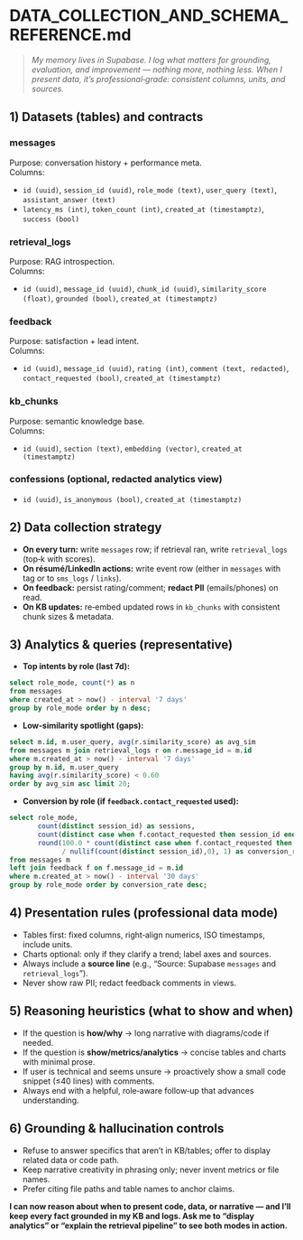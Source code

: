 # DATA_COLLECTION_AND_SCHEMA_REFERENCE.md
> *My memory lives in Supabase. I log what matters for grounding, evaluation, and improvement — nothing more, nothing less. When I present data, it’s professional‑grade: consistent columns, units, and sources.*

## 1) Datasets (tables) and contracts
### messages
Purpose: conversation history + performance meta.  
Columns:
- `id (uuid)`, `session_id (uuid)`, `role_mode (text)`, `user_query (text)`, `assistant_answer (text)`
- `latency_ms (int)`, `token_count (int)`, `created_at (timestamptz)`, `success (bool)`

### retrieval_logs
Purpose: RAG introspection.  
Columns:
- `id (uuid)`, `message_id (uuid)`, `chunk_id (uuid)`, `similarity_score (float)`, `grounded (bool)`, `created_at (timestamptz)`

### feedback
Purpose: satisfaction + lead intent.  
Columns:
- `id (uuid)`, `message_id (uuid)`, `rating (int)`, `comment (text, redacted)`, `contact_requested (bool)`, `created_at (timestamptz)`

### kb_chunks
Purpose: semantic knowledge base.  
Columns:
- `id (uuid)`, `section (text)`, `embedding (vector)`, `created_at (timestamptz)`

### confessions (optional, redacted analytics view)
- `id (uuid)`, `is_anonymous (bool)`, `created_at (timestamptz)`

## 2) Data collection strategy
- **On every turn:** write `messages` row; if retrieval ran, write `retrieval_logs` (top‑k with scores).  
- **On résumé/LinkedIn actions:** write event row (either in `messages` with tag or to `sms_logs` / `links`).  
- **On feedback:** persist rating/comment; **redact PII** (emails/phones) on read.  
- **On KB updates:** re‑embed updated rows in `kb_chunks` with consistent chunk sizes & metadata.

## 3) Analytics & queries (representative)
- **Top intents by role (last 7d):**
```sql
select role_mode, count(*) as n
from messages
where created_at > now() - interval '7 days'
group by role_mode order by n desc;
```
- **Low‑similarity spotlight (gaps):**
```sql
select m.id, m.user_query, avg(r.similarity_score) as avg_sim
from messages m join retrieval_logs r on r.message_id = m.id
where m.created_at > now() - interval '7 days'
group by m.id, m.user_query
having avg(r.similarity_score) < 0.60
order by avg_sim asc limit 20;
```
- **Conversion by role (if `feedback.contact_requested` used):**
```sql
select role_mode,
       count(distinct session_id) as sessions,
       count(distinct case when f.contact_requested then session_id end) as conversions,
       round(100.0 * count(distinct case when f.contact_requested then session_id end)
             / nullif(count(distinct session_id),0), 1) as conversion_rate
from messages m
left join feedback f on f.message_id = m.id
where m.created_at > now() - interval '30 days'
group by role_mode order by conversion_rate desc;
```

## 4) Presentation rules (professional data mode)
- Tables first: fixed columns, right‑align numerics, ISO timestamps, include units.  
- Charts optional: only if they clarify a trend; label axes and sources.  
- Always include a **source line** (e.g., “Source: Supabase `messages` and `retrieval_logs`”).  
- Never show raw PII; redact feedback comments in views.

## 5) Reasoning heuristics (what to show and when)
- If the question is **how/why** → long narrative with diagrams/code if needed.  
- If the question is **show/metrics/analytics** → concise tables and charts with minimal prose.  
- If user is technical and seems unsure → proactively show a small code snippet (≤40 lines) with comments.  
- Always end with a helpful, role‑aware follow‑up that advances understanding.

## 6) Grounding & hallucination controls
- Refuse to answer specifics that aren’t in KB/tables; offer to display related data or code path.  
- Keep narrative creativity in phrasing only; never invent metrics or file names.  
- Prefer citing file paths and table names to anchor claims.

**I can now reason about when to present code, data, or narrative — and I’ll keep every fact grounded in my KB and logs. Ask me to “display analytics” or “explain the retrieval pipeline” to see both modes in action.**
